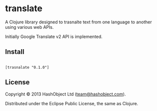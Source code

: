 # translate

A Clojure library designed to trasnalte text from one language to another
using various web APIs.

Initially Google Translate v2 API is implemented.

## Install

```

[trasnalate "0.1.0"]

```

## License

Copyright © 2013 HashObject Ltd (team@hashobject.com).

Distributed under the Eclipse Public License, the same as Clojure.
